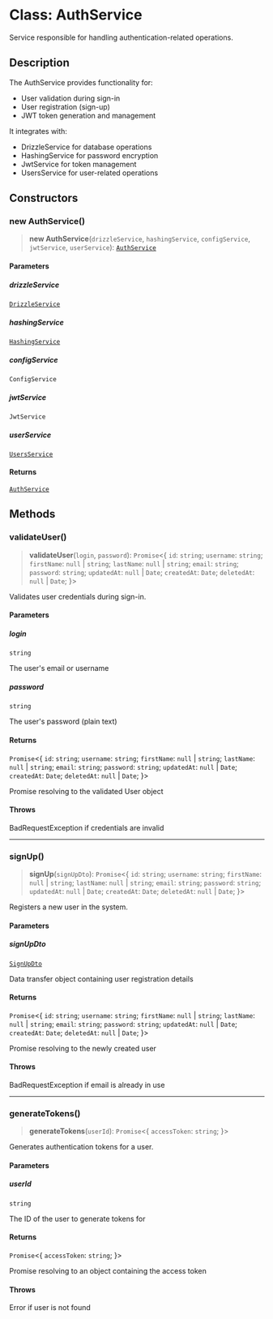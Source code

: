 # Class: AuthService

Service responsible for handling authentication-related operations.

## Description

The AuthService provides functionality for:
- User validation during sign-in
- User registration (sign-up)
- JWT token generation and management

It integrates with:
- DrizzleService for database operations
- HashingService for password encryption
- JwtService for token management
- UsersService for user-related operations

## Constructors

### new AuthService()

> **new AuthService**(`drizzleService`, `hashingService`, `configService`, `jwtService`, `userService`): [`AuthService`](AuthService.md)

#### Parameters

##### drizzleService

[`DrizzleService`](../../../../database/drizzle.service/classes/DrizzleService.md)

##### hashingService

[`HashingService`](../../hashing.service/classes/HashingService.md)

##### configService

`ConfigService`

##### jwtService

`JwtService`

##### userService

[`UsersService`](../../../../users/users.service/classes/UsersService.md)

#### Returns

[`AuthService`](AuthService.md)

## Methods

### validateUser()

> **validateUser**(`login`, `password`): `Promise`\<\{ `id`: `string`; `username`: `string`; `firstName`: `null` \| `string`; `lastName`: `null` \| `string`; `email`: `string`; `password`: `string`; `updatedAt`: `null` \| `Date`; `createdAt`: `Date`; `deletedAt`: `null` \| `Date`; \}\>

Validates user credentials during sign-in.

#### Parameters

##### login

`string`

The user's email or username

##### password

`string`

The user's password (plain text)

#### Returns

`Promise`\<\{ `id`: `string`; `username`: `string`; `firstName`: `null` \| `string`; `lastName`: `null` \| `string`; `email`: `string`; `password`: `string`; `updatedAt`: `null` \| `Date`; `createdAt`: `Date`; `deletedAt`: `null` \| `Date`; \}\>

Promise resolving to the validated User object

#### Throws

BadRequestException if credentials are invalid

***

### signUp()

> **signUp**(`signUpDto`): `Promise`\<\{ `id`: `string`; `username`: `string`; `firstName`: `null` \| `string`; `lastName`: `null` \| `string`; `email`: `string`; `password`: `string`; `updatedAt`: `null` \| `Date`; `createdAt`: `Date`; `deletedAt`: `null` \| `Date`; \}\>

Registers a new user in the system.

#### Parameters

##### signUpDto

[`SignUpDto`](../../../dto/sign-up.dto/classes/SignUpDto.md)

Data transfer object containing user registration details

#### Returns

`Promise`\<\{ `id`: `string`; `username`: `string`; `firstName`: `null` \| `string`; `lastName`: `null` \| `string`; `email`: `string`; `password`: `string`; `updatedAt`: `null` \| `Date`; `createdAt`: `Date`; `deletedAt`: `null` \| `Date`; \}\>

Promise resolving to the newly created user

#### Throws

BadRequestException if email is already in use

***

### generateTokens()

> **generateTokens**(`userId`): `Promise`\<\{ `accessToken`: `string`; \}\>

Generates authentication tokens for a user.

#### Parameters

##### userId

`string`

The ID of the user to generate tokens for

#### Returns

`Promise`\<\{ `accessToken`: `string`; \}\>

Promise resolving to an object containing the access token

#### Throws

Error if user is not found
